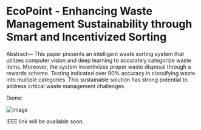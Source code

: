 # EcoPoint - Enhancing Waste Management Sustainability through Smart and Incentivized Sorting
 
Abstract— This paper presents an intelligent waste sorting system that utilizes computer vision and deep learning to accurately categorize waste items. Moreover, the system incentivizes proper waste disposal through a rewards scheme. Testing indicated over 90% accuracy in classifying waste into multiple categories. This sustainable solution has strong potential to address critical waste management challenges.

Demo:

![image](https://github.com/ahmedinB/EcoPoint/assets/62029069/e13a11aa-c387-4bfd-a88c-99bac3a1f098)


IEEE link will be available soon.
